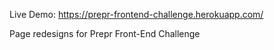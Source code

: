 Live Demo: https://prepr-frontend-challenge.herokuapp.com/

Page redesigns for Prepr Front-End Challenge
